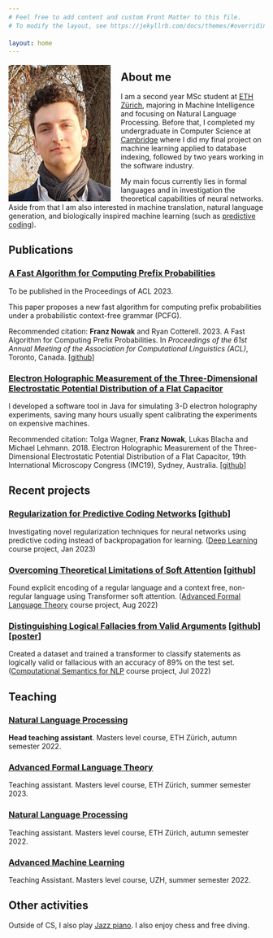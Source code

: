 ```yaml
---
# Feel free to add content and custom Front Matter to this file.
# To modify the layout, see https://jekyllrb.com/docs/themes/#overriding-theme-defaults

layout: home
---
```


<img style="float: left; padding-right:20px; padding-top:5px"  width="201" height="268" src="assets/images/portrait.jpg">

## About me
I am a second year MSc student at [<ins>ETH Zürich</ins>](https://ethz.ch/), majoring in Machine Intelligence and focusing on Natural Language Processing. Before that, I completed my undergraduate in Computer Science at [<ins>Cambridge</ins>](https://www.cam.ac.uk/) where I did my final project on machine learning applied to database indexing, followed by two years working in the software industry.

My main focus currently lies in formal languages and in investigation the theoretical capabilities of neural networks. Aside from that I am also interested in machine translation, natural language generation, and biologically inspired machine learning (such as [predictive coding](https://arxiv.org/abs/2202.09467)).


## Publications

### [<ins>A Fast Algorithm for Computing Prefix Probabilities</ins>](https://arxiv.org/abs/2306.02303)

To be published in the Proceedings of ACL 2023.

This paper proposes a new fast algorithm for computing prefix probabilities under a probabilistic context-free grammar (PCFG).

Recommended citation: **Franz Nowak** and Ryan Cotterell. 2023. A Fast Algorithm for Computing Prefix Probabilities. In *Proceedings of the 61st Annual Meeting of the Association for Computational Linguistics (ACL)*, Toronto, Canada. [[github](https://github.com/rycolab/prefix-parsing)]

### [<ins> Electron Holographic Measurement of the Three-Dimensional Electrostatic Potential Distribution of a Flat Capacitor </ins>](assets/documents/abstract_3d_capacitor.pdf)

I developed a software tool in Java for simulating 3-D electron holography experiments, saving many hours usually spent calibrating the experiments on expensive machines.

Recommended citation: Tolga Wagner, **Franz Nowak**, Lukas Blacha and Michael Lehmann. 2018. Electron Holographic Measurement of the Three-Dimensional Electrostatic Potential Distribution of a Flat Capacitor, 19th International Microscopy Congress (IMC19), Sydney, Australia. [[github](https://github.com/franznowak/vbp)]


## Recent projects

### [<ins>Regularization for Predictive Coding Networks</ins>](assets/documents/Predictive_Coding.pdf) [[github](https://github.com/andreakiro/regularization-pc)]

Investigating novel regularization techniques for neural networks using predictive coding instead of backpropagation for learning. ([<ins>Deep Learning</ins>](http://da.inf.ethz.ch/teaching/2022/DeepLearning/) course project, Jan 2023)

### [<ins>Overcoming Theoretical Limitations of Soft Attention</ins>](assets/documents/Palindrome_Transformer.pdf) [[github](https://github.com/giacomocamposampiero/palindrome-transformer)]

Found explicit encoding of a regular language and a context free, non-regular language using Transformer soft attention. ([<ins>Advanced Formal Language Theory</ins>](https://rycolab.io/classes/aflt-s22/) course project, Aug 2022)

### [<ins>Distinguishing Logical Fallacies from Valid Arguments</ins>](assets/documents/Fallacy_Detection.pdf) [[github](https://github.com/franznowak/kialoparser)][[poster](assets/documents/CSNLP_Poster.pdf)]

Created a dataset and trained a transformer to classify statements as logically valid or fallacious with an accuracy of 89% on the test set. ([<ins>Computational Semantics for NLP</ins>](http://www.mrinmaya.io/teaching_csnlp22) course project, Jul 2022)


## Teaching

### [<ins>Natural Language Processing</ins>](https://rycolab.io/classes/intro-nlp-f23/)

**Head teaching assistant**. Masters level course, ETH Zürich, autumn semester 2022.

### [<ins>Advanced Formal Language Theory</ins>](https://rycolab.io/classes/aflt-s23/)

Teaching assistant. Masters level course, ETH Zürich, summer semester 2023.

### [<ins>Natural Language Processing</ins>](https://rycolab.io/classes/intro-nlp-f22/)

Teaching assistant. Masters level course, ETH Zürich, autumn semester 2022.

### [<ins>Advanced Machine Learning</ins>](https://studentservices.uzh.ch/uzh/anonym/vvz/?sap-language=EN&sap-ui-language=EN#/details/2021/004/E/51111470)

Teaching Assistant. Masters level course, UZH, summer semester 2022.


## Other activities

Outside of CS, I also play [<ins>Jazz piano</ins>](https://www.instagram.com/franznowakjazz). I also enjoy chess and free diving.